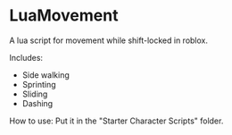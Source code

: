 # LuaMovement

A lua script for movement while shift-locked in roblox.

Includes:
- Side walking
- Sprinting
- Sliding
- Dashing

How to use:
Put it in the "Starter Character Scripts" folder.
